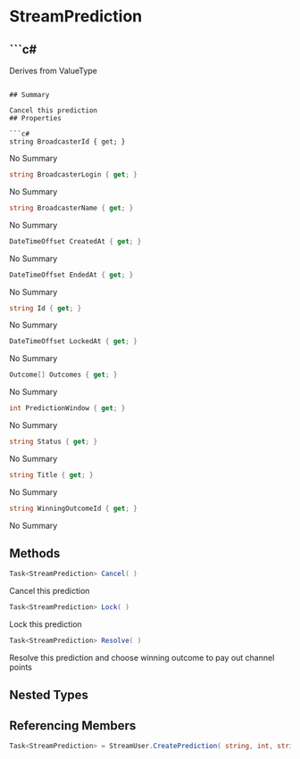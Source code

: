 # StreamPrediction

## ```c#
Derives from ValueType
```

## Summary

Cancel this prediction
## Properties

```c#
string BroadcasterId { get; } 
```
No Summary
```c#
string BroadcasterLogin { get; } 
```
No Summary
```c#
string BroadcasterName { get; } 
```
No Summary
```c#
DateTimeOffset CreatedAt { get; } 
```
No Summary
```c#
DateTimeOffset EndedAt { get; } 
```
No Summary
```c#
string Id { get; } 
```
No Summary
```c#
DateTimeOffset LockedAt { get; } 
```
No Summary
```c#
Outcome[] Outcomes { get; } 
```
No Summary
```c#
int PredictionWindow { get; } 
```
No Summary
```c#
string Status { get; } 
```
No Summary
```c#
string Title { get; } 
```
No Summary
```c#
string WinningOutcomeId { get; } 
```
No Summary
## Methods

```c#
Task<StreamPrediction> Cancel( ) 
```
Cancel this prediction
```c#
Task<StreamPrediction> Lock( ) 
```
Lock this prediction
```c#
Task<StreamPrediction> Resolve( ) 
```
Resolve this prediction and choose winning outcome to pay out channel points
## Nested Types

## Referencing Members

```c#
Task<StreamPrediction> = StreamUser.CreatePrediction( string, int, string, string ) 
```
